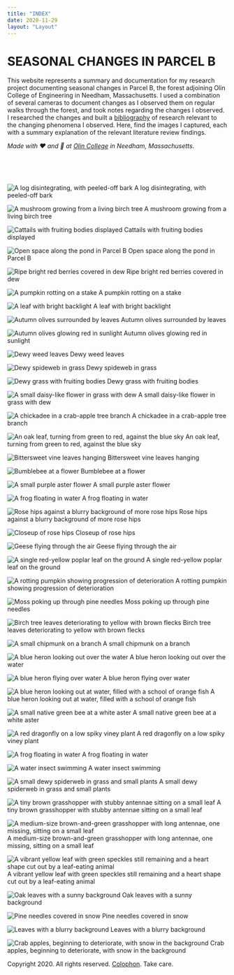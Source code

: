 ```yaml
---
title: "INDEX"
date: 2020-11-29
layout: "Layout"
---
```


# SEASONAL CHANGES IN PARCEL B

This website represents a summary and documentation for my research project documenting seasonal changes in Parcel B, the forest adjoining Olin College of Engineering in Needham, Massachusetts. I used a combination of several cameras to document changes as I observed them on regular walks through the forest, and took notes regarding the changes I observed. I researched the changes and built a [bibliography](bibliography.md) of research relevant to the changing phenomena I observed. Here, find the images I captured, each with a summary explanation of the relevant literature review findings.

*Made with ❤️ and 📸 at [Olin College](https://www.olin.edu) in Needham, Massachusetts.*

<br><br><br>

<div class="photos">

![A log disintegrating, with peeled-off bark](./img/IMG_0311.jpg)
A log disintegrating, with peeled-off bark


![A mushroom growing from a living birch tree](./img/IMG_0313.jpg)
A mushroom growing from a living birch tree


![Cattails with fruiting bodies displayed](./img/IMG_0322.jpg)
Cattails with fruiting bodies displayed


![Open space along the pond in Parcel B](./img/IMG_0323.jpg)
Open space along the pond in Parcel B


![Ripe bright red berries covered in dew](./img/IMG_9621.jpg)
Ripe bright red berries covered in dew

![A pumpkin rotting on a stake](./img/IMG_0309.jpg)
A pumpkin rotting on a stake



![A leaf with bright backlight](./img/IMG_9622.jpg)
A leaf with bright backlight


![Autumn olives surrounded by leaves](./img/IMG_9625.jpg)
Autumn olives surrounded by leaves


![Autumn olives glowing red in sunlight](./img/IMG_9626.jpg)
Autumn olives glowing red in sunlight


![Dewy weed leaves](./img/IMG_9629.jpg)
Dewy weed leaves


![Dewy spideweb in grass](./img/IMG_9630.jpg)
Dewy spideweb in grass


![Dewy grass with fruiting bodies](./img/IMG_9632.jpg)
Dewy grass with fruiting bodies


![A small daisy-like flower in grass with dew](./img/IMG_9637.jpg)
A small daisy-like flower in grass with dew


![A chickadee in a crab-apple tree branch](./img/IMG_9645.jpg)
A chickadee in a crab-apple tree branch


![An oak leaf, turning from green to red, against the blue sky](./img/IMG_9648.jpg)
An oak leaf, turning from green to red, against the blue sky


![Bittersweet vine leaves hanging](./img/IMG_9649.jpg)
Bittersweet vine leaves hanging


![Bumblebee at a flower](./img/IMG_9659.jpg)
Bumblebee at a flower


![A small purple aster flower](./img/IMG_9664.jpg)
A small purple aster flower


![A frog floating in water](./img/IMG_9665.jpg)
A frog floating in water


![Rose hips against a blurry background of more rose hips](./img/IMG_9676.jpg)
Rose hips against a blurry background of more rose hips


![Closeup of rose hips](./img/IMG_9677.jpg)
Closeup of rose hips


![Geese flying through the air](./img/IMG_9685.jpg)
Geese flying through the air


![A single red-yellow poplar leaf on the ground](./img/IMG_9849.jpg)
A single red-yellow poplar leaf on the ground


![A rotting pumpkin showing progression of deterioration](./img/IMG_9850.jpg)
A rotting pumpkin showing progression of deterioration


![Moss poking up through pine needles](./img/IMG_9854.jpg)
Moss poking up through pine needles


![Birch tree leaves deteriorating to yellow with brown flecks](./img/IMG_9856.jpg)
Birch tree leaves deteriorating to yellow with brown flecks


![A small chipmunk on a branch](./img/IMG_9857.jpg)
A small chipmunk on a branch


![A blue heron looking out over the water](./img/IMG_9862.jpg)
A blue heron looking out over the water


![A blue heron flying over water](./img/IMG_9867.jpg)
A blue heron flying over water


![A blue heron looking out at water, filled with a school of orange fish](./img/IMG_9872.jpg)
A blue heron looking out at water, filled with a school of orange fish


![A small native green bee at a white aster](./img/IMG_9873.jpg)
A small native green bee at a white aster


![A red dragonfly on a low spiky viney plant](./img/IMG_9879.jpg)
A red dragonfly on a low spiky viney plant


![A frog floating in water](./img/IMG_9887.jpg)
A frog floating in water


![A water insect swimming](./img/IMG_9888.jpg)
A water insect swimming


![A small dewy spiderweb in grass and small plants](./img/IMG_9890.jpg)
A small dewy spiderweb in grass and small plants


![A tiny brown grasshopper with stubby antennae sitting on a small leaf](./img/IMG_9898.jpg)
A tiny brown grasshopper with stubby antennae sitting on a small leaf


![A medium-size brown-and-green grasshopper with long antennae, one missing, sitting on a small leaf](./img/IMG_9902.jpg)
A medium-size brown-and-green grasshopper with long antennae, one missing, sitting on a small leaf


![A vibrant yellow leaf with green speckles still remaining and a heart shape cut out by a leaf-eating animal](./img/IMG_9906.jpg)
A vibrant yellow leaf with green speckles still remaining and a heart shape cut out by a leaf-eating animal


![Oak leaves with a sunny background](./img/IMG_9969.jpg)
Oak leaves with a sunny background


![Pine needles covered in snow](./img/IMG_9971.jpg)
Pine needles covered in snow


![Leaves with a blurry background](./img/IMG_9975.jpg)
Leaves with a blurry background


![Crab apples, beginning to deteriorate, with snow in the background](./img/IMG_9986.jpg)
Crab apples, beginning to deteriorate, with snow in the background

</div>

Copyright 2020. All rights reserved. [Colophon](colophon.md). Take care.

<br><br><br><br>